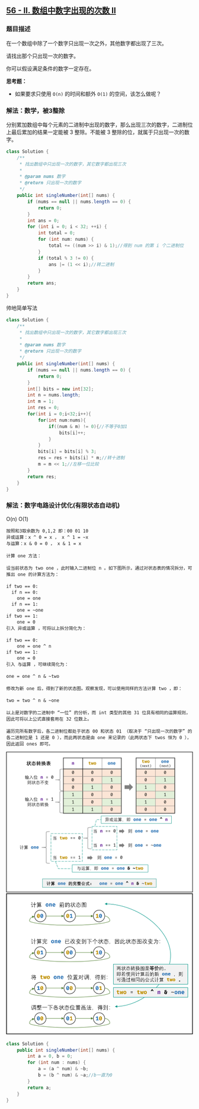 ## [56 - II. 数组中数字出现的次数 II](https://leetcode.cn/problems/single-number-ii/description/)


### 题目描述

在一个数组中除了一个数字只出现一次之外，其他数字都出现了三次。

请找出那个只出现一次的数字。

你可以假设满足条件的数字一定存在。

**思考题：**

- 如果要求只使用 `O(n)` 的时间和额外 `O(1)` 的空间，该怎么做呢？

### 解法：数学，被3整除

分别累加数组中每个元素的二进制中出现的数字，那么出现三次的数字，二进制位上最后累加的结果一定能被 3 整除。不能被 3 整除的位，就属于只出现一次的数字。

```java
class Solution {
    /**
     * 找出数组中只出现一次的数字，其它数字都出现三次
     *
     * @param nums 数字
     * @return 只出现一次的数字
     */
    public int singleNumber(int[] nums) {
        if (nums == null || nums.length == 0) {
            return 0;
        }
        int ans = 0;
        for (int i = 0; i < 32; ++i) {
            int total = 0;
            for (int num: nums) {
                total += ((num >> i) & 1);//得到 num 的第 i 个二进制位
            }
            if (total % 3 != 0) {
                ans |= (1 << i);//转二进制
            }
        }
        return ans;
    }
}
```
帅地简单写法
```java
class Solution {
    /**
     * 找出数组中只出现一次的数字，其它数字都出现三次
     *
     * @param nums 数字
     * @return 只出现一次的数字
     */
    public int singleNumber(int[] nums) {
        if (nums == null || nums.length == 0) {
            return 0;
        }
        int[] bits = new int[32];
        int n = nums.length;
        int m = 1;
        int res = 0;
        for(int i = 0;i<32;i++){
            for(int num:nums){
                if((num & m) != 0){//不等于0加1
                    bits[i]++;
                }
            }
            bits[i] = bits[i] % 3;
            res = res + bits[i] * m;//转十进制
            m = m << 1;//左移一位比较
        }
        return res;
    }
}
```

### 解法：数字电路设计优化(有限状态自动机)
O(n) O(1)
````
按照和3取余数为 0,1,2 即：00 01 10
异或运算：x ^ 0 = x​ ， x ^ 1 = ~x
与运算：x & 0 = 0 ， x & 1 = x

计算 one 方法：

设当前状态为 two one ，此时输入二进制位 n 。如下图所示，通过对状态表的情况拆分，可推出 one 的计算方法为：

if two == 0:
  if n == 0:
    one = one
  if n == 1:
    one = ~one
if two == 1:
    one = 0
引入 异或运算 ，可将以上拆分简化为：

if two == 0:
    one = one ^ n
if two == 1:
    one = 0
引入 与运算 ，可继续简化为：

one = one ^ n & ~two

修改为新 one 后，得到了新的状态图。观察发现，可以使用同样的方法计算 two ，即：

two = two ^ n & ~one

以上是对数字的二进制中 “一位” 的分析，而 int 类型的其他 31 位具有相同的运算规则，因此可将以上公式直接套用在 32 位数上。

遍历完所有数字后，各二进制位都处于状态 00 和状态 01 （取决于 “只出现一次的数字” 的各二进制位是 1 还是 0 ），而此两状态是由 one 来记录的（此两状态下 twos 恒为 0 ），因此返回 ones 即可。
````
<img src="../images/状态转换表.png">
<img src="../images/状态转换图.png">

````java
class Solution {
    public int singleNumber(int[] nums) {
        int a = 0, b = 0;
        for (int num : nums) {
            a = (a ^ num) & ~b;
            b = (b ^ num) & ~a;//b一直为0
        }
        return a;
    }
}
````
